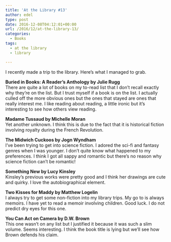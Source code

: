 ```yaml
---
title: 'At the Library #13'
author: edel
type: post
date: 2016-12-08T04:12:01+00:00
url: /2016/12/at-the-library-13/
categories:
  - Books
tags:
  - at the library
  - library

---
```

I recently made a trip to the library. Here&#8217;s what I managed to grab.

**Buried in Books: A Reader&#8217;s Anthology by Julie Rugg**  
There are quite a lot of books on my to-read list that I don&#8217;t recall exactly why they&#8217;re on the list. But I trust myself if a book is on the list. I actually culled off the more obvious ones but the ones that stayed are ones that really interest me. I like reading about reading, a little ironic but it&#8217;s interesting to see how others view reading.

**Madame Tussaud by Michelle Moran**  
Yet another unknown. I think this is due to the fact that it is historical fiction involving royalty during the French Revolution.

**The Midwich Cuckoos by Jogn Wyndham**  
I&#8217;ve been trying to get into science fiction. I adored the sci-fi and fantasy genres when I was younger. I don&#8217;t quite know what happened to my preferences. I think I got all sappy and romantic but there&#8217;s no reason why science fiction can&#8217;t be romantic!

**Something New by Lucy Kinsley**  
Kinsley&#8217;s previous works were pretty good and I think her drawings are cute and quirky. I love the autobiographical element.

**Two Kisses for Maddy by Matthew Logelin**  
I always try to get some non-fiction into my library trips. My go to is always memoirs. I have yet to read a memoir involving children. Good luck. I do not predict dry eyes for this one.

**You Can Act on Camera by D.W. Brown**  
This one wasn&#8217;t on any list but I justified it because it was such a slim volume. Seems interesting. I think the book title is lying but we&#8217;ll see how Brown defends his claim.

<ol class="footnote">
</ol>
